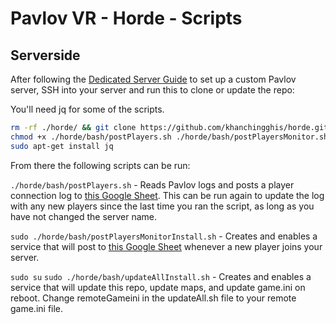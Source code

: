 # Pavlov VR - Horde - Scripts

## Serverside

After following the [Dedicated Server Guide](http://wiki.pavlov-vr.com/index.php?title=Dedicated_server) to set up a custom Pavlov server, SSH into your server and run this to clone or update the repo:

You'll need jq for some of the scripts.

```bash
rm -rf ./horde/ && git clone https://github.com/khanchingghis/horde.git
chmod +x ./horde/bash/postPlayers.sh ./horde/bash/postPlayersMonitor.sh ./horde/bash/postPlayersMonitorInstall.sh
sudo apt-get install jq
```

From there the following scripts can be run:

`./horde/bash/postPlayers.sh` - Reads Pavlov logs and posts a player connection log to [this Google Sheet](https://docs.google.com/spreadsheets/d/1XTOp2iFGMDvrDBgMfDc4HO88EDUMAzAEvSc45xNKTCc/). This can be run again to update the log with any new players since the last time you ran the script, as long as you have not changed the server name.

`sudo ./horde/bash/postPlayersMonitorInstall.sh` - Creates and enables a service that will post to [this Google Sheet](https://docs.google.com/spreadsheets/d/1XTOp2iFGMDvrDBgMfDc4HO88EDUMAzAEvSc45xNKTCc/) whenever a new player joins your server.

`sudo su`
`sudo ./horde/bash/updateAllInstall.sh` - Creates and enables a service that will update this repo, update maps, and update game.ini on reboot. Change remoteGameini in the updateAll.sh file to your remote game.ini file.

